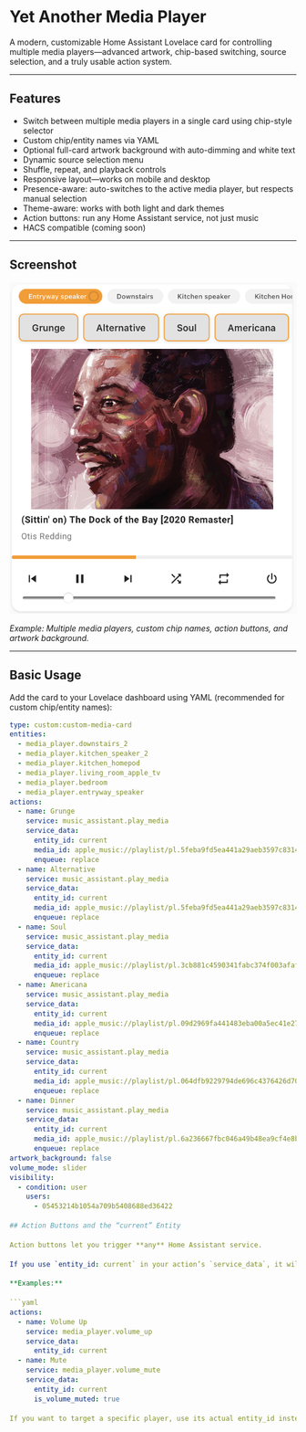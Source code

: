 # Yet Another Media Player

A modern, customizable Home Assistant Lovelace card for controlling multiple media players—advanced artwork, chip-based switching, source selection, and a truly usable action system.

---

## Features

- Switch between multiple media players in a single card using chip-style selector
- Custom chip/entity names via YAML
- Optional full-card artwork background with auto-dimming and white text
- Dynamic source selection menu
- Shuffle, repeat, and playback controls
- Responsive layout—works on mobile and desktop
- Presence-aware: auto-switches to the active media player, but respects manual selection
- Theme-aware: works with both light and dark themes
- Action buttons: run any Home Assistant service, not just music
- HACS compatible (coming soon)

---

## Screenshot

![Yet Another Media Player screenshot](assets/screenshot1.png)

*Example: Multiple media players, custom chip names, action buttons, and artwork background.*

---

## Basic Usage

Add the card to your Lovelace dashboard using YAML (recommended for custom chip/entity names):

```yaml
type: custom:custom-media-card
entities:
  - media_player.downstairs_2
  - media_player.kitchen_speaker_2
  - media_player.kitchen_homepod
  - media_player.living_room_apple_tv
  - media_player.bedroom
  - media_player.entryway_speaker
actions:
  - name: Grunge
    service: music_assistant.play_media
    service_data:
      entity_id: current
      media_id: apple_music://playlist/pl.5feba9fd5ea441a29aeb3597c8314384
      enqueue: replace
  - name: Alternative
    service: music_assistant.play_media
    service_data:
      entity_id: current
      media_id: apple_music://playlist/pl.5feba9fd5ea441a29aeb3597c8314384
      enqueue: replace
  - name: Soul
    service: music_assistant.play_media
    service_data:
      entity_id: current
      media_id: apple_music://playlist/pl.3cb881c4590341fabc374f003afaf2b4
      enqueue: replace
  - name: Americana
    service: music_assistant.play_media
    service_data:
      entity_id: current
      media_id: apple_music://playlist/pl.09d2969fa441483eba00a5ec41e279eb
      enqueue: replace
  - name: Country
    service: music_assistant.play_media
    service_data:
      entity_id: current
      media_id: apple_music://playlist/pl.064dfb9229794de696c4376426d709ac
      enqueue: replace
  - name: Dinner
    service: music_assistant.play_media
    service_data:
      entity_id: current
      media_id: apple_music://playlist/pl.6a236667fbc046a49b48ea9cf4e8b639
      enqueue: replace
artwork_background: false
volume_mode: slider
visibility:
  - condition: user
    users:
      - 05453214b1054a709b5408688ed36422

## Action Buttons and the “current” Entity

Action buttons let you trigger **any** Home Assistant service.

If you use `entity_id: current` in your action’s `service_data`, it will **automatically target the currently selected media player** in the card UI.

**Examples:**

```yaml
actions:
  - name: Volume Up
    service: media_player.volume_up
    service_data:
      entity_id: current
  - name: Mute
    service: media_player.volume_mute
    service_data:
      entity_id: current
      is_volume_muted: true

If you want to target a specific player, use its actual entity_id instead of current.                  